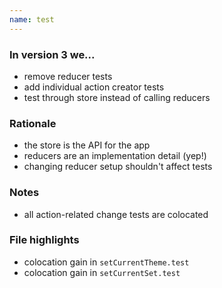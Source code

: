 ```yaml
---
name: test
---
```


### In version 3 we...

- remove reducer tests
- add individual action creator tests
- test through store instead of calling reducers

### Rationale

- the store is the API for the app
- reducers are an implementation detail (yep!)
- changing reducer setup shouldn't affect tests

### Notes

- all action-related change tests are colocated

### File highlights

- colocation gain in <span data-file-link="redux/slices/ui/actions/setCurrentTheme.test"><code>setCurrentTheme.test</code></span>
- colocation gain in <span data-file-link="redux/slices/ui/actions/setCurrentSet.test"><code>setCurrentSet.test</code></span>
